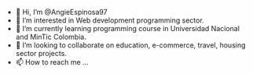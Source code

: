 - 👋 Hi, I’m @AngieEspinosa97
- 👀 I’m interested in Web development programming sector.
- 🌱 I’m currently learning programming course in Universidad Nacional and MinTic Colombia.
- 💞️ I’m looking to collaborate on education, e-commerce, travel, housing sector projects.
- 📫 How to reach me ...

<!---
AngieEspinosa97/AngieEspinosa97 is a ✨ special ✨ repository because its projects are made with love and willingness to learn more about this code world!
